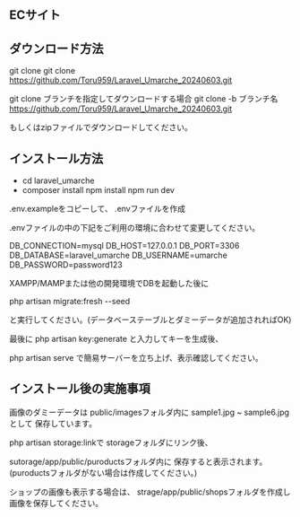 ## ECサイト

## ダウンロード方法

git clone
git clone https://github.com/Toru959/Laravel_Umarche_20240603.git

git clone ブランチを指定してダウンロードする場合
git clone -b ブランチ名 https://github.com/Toru959/Laravel_Umarche_20240603.git

もしくはzipファイルでダウンロードしてください。

## インストール方法

- cd laravel_umarche
- composer install
npm install
npm run dev

.env.exampleをコピーして、 .envファイルを作成

.envファイルの中の下記をご利用の環境に合わせて変更してください。

DB_CONNECTION=mysql
DB_HOST=127.0.0.1
DB_PORT=3306
DB_DATABASE=laravel_umarche
DB_USERNAME=umarche
DB_PASSWORD=password123

XAMPP/MAMPまたは他の開発環境でDBを起動した後に

php artisan migrate:fresh --seed

と実行してください。(データベーステーブルとダミーデータが追加されればOK)

最後に
php artisan key:generate
と入力してキーを生成後、

php artisan serve
で簡易サーバーを立ち上げ、表示確認してください。

## インストール後の実施事項

画像のダミーデータは
public/imagesフォルダ内に
sample1.jpg ~ sample6.jpgとして
保存しています。

php artisan storage:linkで
storageフォルダにリンク後、

sutorage/app/public/puroductsフォルダ内に
保存すると表示されます。
(puroductsフォルダがない場合は作成してください。)

ショップの画像も表示する場合は、
strage/app/public/shopsフォルダを作成し
画像を保存してください。
